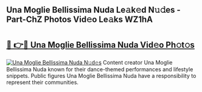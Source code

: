 ## Una Moglie Bellissima Nuda Le𝚊k𝚎d N𝚞𝚍es - Part-ChZ Photos Vid𝚎o Le𝚊ks WZ1hA

# <h2><a href="http://fbbxhz.evod.top/?m=Una+Moglie+Bellissima+Nuda">🔗 👉🔴 Una Moglie Bellissima Nuda Vid𝚎o Ph𝚘t𝚘s</a></h2>

[![Una Moglie Bellissima Nuda N𝚞d𝚎s](https://i.imgur.com/8V9OHl7.gif)](http://fbbxhz.evod.top/?m=Una+Moglie+Bellissima+Nuda)
Content creator Una Moglie Bellissima Nuda known for their dance-themed performances and lifestyle snippets. Public figures Una Moglie Bellissima Nuda have a responsibility to represent their communities. 
